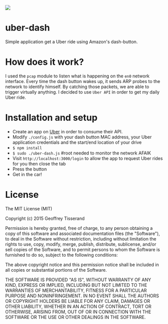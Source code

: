 <a href="https://zenhub.io"><img src="https://raw.githubusercontent.com/ZenHubIO/support/master/zenhub-badge.png"></a>

uber-dash
===
Simple application get a Uber ride using Amazon's dash-button.


How does it work?
===
I used the `pcap` module to listen what is happening on the `en0` network interface.
Every time the dash button wakes up, it sends ARP probes to the network to identify himself.
By catching those packets, we are able to trigger virtually anything.
I decided to use `Uber API` in order to get my daily Uber ride.

Installation and setup
===
 - Create an app on [Uber](https://developer.uber.com/dashboard) in order to consume their API.
 - Modify `./config.js` with your dash button MAC address, your Uber application credentials and the start/end location of your drive
 - `$ npm install`
 - `$ sudo ./uber-dash.js` #root needed to monitor the network AFAIK
 - Visit `http://localhost:3000/login` to allow the app to request Uber rides for you then close the tab
 - Press the button
 - Get in the car!



License
===
The MIT License (MIT)

Copyright (c) 2015 Geoffrey Tisserand

Permission is hereby granted, free of charge, to any person obtaining a copy
of this software and associated documentation files (the "Software"), to deal
in the Software without restriction, including without limitation the rights
to use, copy, modify, merge, publish, distribute, sublicense, and/or sell
copies of the Software, and to permit persons to whom the Software is
furnished to do so, subject to the following conditions:

The above copyright notice and this permission notice shall be included in all
copies or substantial portions of the Software.

THE SOFTWARE IS PROVIDED "AS IS", WITHOUT WARRANTY OF ANY KIND, EXPRESS OR
IMPLIED, INCLUDING BUT NOT LIMITED TO THE WARRANTIES OF MERCHANTABILITY,
FITNESS FOR A PARTICULAR PURPOSE AND NONINFRINGEMENT. IN NO EVENT SHALL THE
AUTHORS OR COPYRIGHT HOLDERS BE LIABLE FOR ANY CLAIM, DAMAGES OR OTHER
LIABILITY, WHETHER IN AN ACTION OF CONTRACT, TORT OR OTHERWISE, ARISING FROM,
OUT OF OR IN CONNECTION WITH THE SOFTWARE OR THE USE OR OTHER DEALINGS IN THE
SOFTWARE.
